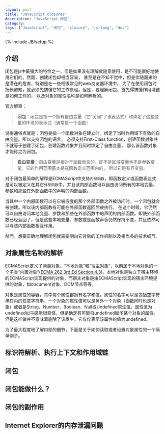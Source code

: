```yaml
---
layout: post
title: "JavaScript closures"
description: "JavaScript 闭包"
category: 
tags: ["JavaScript", "闭包", "closure", "js-lang", "dev"]
---
```

{% include JB/setup %}

## 介绍

闭包是js中最强大的特性之一，但是如果没有理解就随意使用，是不可能很好地使用它们的。然而，创建闭包却相当容易，
甚至是在不知不觉中，但是伴随而来的是潜在的危害，特别是在一些相很常见的web浏览器环境中。
为了在使用闭包时扬长避短，就必须先搞懂它的工作原理。但是，要理解闭包，首先得搞懂作用域链是如何工作的，
以及对象的属性名称是如何解析的。

官方解释：

> **闭包**：闭包是指一个拥有自由变量（它"关闭"了该表达式）和绑定了这些变量的环境的表示式（通常是一个函数）

说得通俗点就是：闭包是指一个函数对象在建立时，绑定了当时作用域下有效的自由变量。所以支持闭包的语言，
必须支持First-Class function，创建函数对象并不就等于创建了闭包，创建函数对象并且同时绑定了自由变量，
那么该函数对象才能称之为闭包。

> **自由变量**：自由变量是相对于函数而言的，即不是区域变量也不是参数变量，它的作用范围基本是在函数定义范围内的，
所以它是有界变量。

对于闭包最简单的解释是ECMAScript中支持`内部函数`，即函数定义或函数表达式是可以被定义在其它`外部函数`中。并且该内部函数可以自由访问所有的本地变量、参数和那些在外部函数中的声明的内部函数。

当其中一个内部函数可以在它被嵌套的那个外部函数之外被访问时，一个闭包就会被创建。所以该内部函数有可能在外部函数返回后被执行。
在这个时候，它仍然可以自由访问本地变量、参数和那些在外部函数中的声明的内部函数。即使外部函数已经返回了，但是这些本地变量、参数或是函数声音仍然保持不变，并且依然可以与该内部函数相互作用。

然而，想要正确地理解闭包就需要明白它背后的工作机制以及相当多的技术细节。

## 对象属性名称的解析

ECMAScript定义了两类对象，“本地对象”和“宿主对象”，以前属于本地对象的一个子类“内置对象”([ECMA 262 3rd Ed Section 4.3](http://bclary.com/2004/11/07/#a-4.3))。本地对象是独立于宿主环境的ECMAScript实现提供的对象，而宿主对象是由ECMAScript实现的宿主环境提供的对象，如document对象、DOM节点等等。

对象是属性的容器，其中每个属性都拥有名字和值。属性的名字可以是包括空字符串在内的任意字符串，一个对象的属性值可以是另外一个对象（函数同时也是对象）或者是String、Number、Boolean、Null或Undefined原生值。属性值为undefined似乎感觉很奇怪，但是确定有可能将undefined赋予某个对象的属性，但是这样做并不意味着删除了该发生，它仅仅表示该属性的值为undefined。

为了最大程度地了解内部的细节，下面是关于如何读取或者设置对象属性的一个简单例子。

## 标识符解析、执行上下文和作用域链

## 闭包

## 闭包能做什么？

## 闭包的副作用

## Internet Explorer的内存泄漏问题